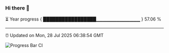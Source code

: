 ### Hi there 👋

⏳ Year progress { █████████████████▁▁▁▁▁▁▁▁▁▁▁▁▁ } 57.06 %

---

⏰ Updated on Mon, 28 Jul 2025 06:38:54 GMT

![Progress Bar CI](https://github.com/liununu/liununu/workflows/Progress%20Bar%20CI/badge.svg)
